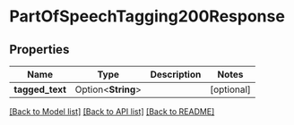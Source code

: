 # PartOfSpeechTagging200Response

## Properties

Name | Type | Description | Notes
------------ | ------------- | ------------- | -------------
**tagged_text** | Option<**String**> |  | [optional]

[[Back to Model list]](../README.md#documentation-for-models) [[Back to API list]](../README.md#documentation-for-api-endpoints) [[Back to README]](../README.md)


